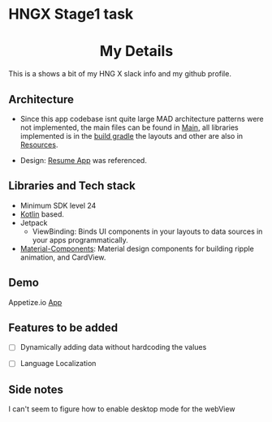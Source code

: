 
# HNGX Stage1 task
<h1 align="center">My Details</h1>
  This is a shows a bit of my HNG X slack info and my github profile.
  
  ## Architecture
  - Since this app codebase isnt quite large MAD architecture patterns were not implemented, the main files can be found in [Main](https://github.com/J-cart/HNGX_1/tree/master/app/src/main/java/com/tutorials/hngx1), all libraries implemented is in the [build gradle](https://github.com/J-cart/HNGX_1/blob/master/app/build.gradle)
            the layouts and other are also in [Resources](https://github.com/J-cart/HNGX_1/tree/master/app/src/main/res).
            
 - Design: [Resume App](https://github.com/J-cart/HNG9_Stage2_task) was referenced.
  
## Libraries and Tech stack
- Minimum SDK level 24
- [Kotlin](https://kotlinlang.org/) based.
- Jetpack
  - ViewBinding: Binds UI components in your layouts to data sources in your apps programmatically.
- [Material-Components](https://github.com/material-components/material-components-android): Material design components for building ripple animation, and CardView.

## Demo
Appetize.io [App](https://appetize.io/app/si4i337joek442nmb7vh2wcz34?device=pixel4&osVersion=11.0&scale=75)


## Features to be added
- [ ] Dynamically adding data without hardcoding the values
- [ ] Language Localization


## Side notes
I can't seem to figure how to enable desktop mode for the webView
